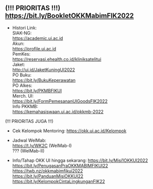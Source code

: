 (!!! PRIORITAS !!!)  
https://bit.ly/BookletOKKMabimFIK2022  
-
- Histori Link:  
SIAK-NG:  
https://academic.ui.ac.id  
Akun:  
https://profile.ui.ac.id  
PemKes:  
https://reservasi.ehealth.co.id/kliniksatelitui  
Jaket:  
http://ui.id/JaketKuningUI2022  
PO Buku:  
https://bit.ly/BukuKeperawatan  
PO Alkes:  
https://bit.ly/PKMBFIKUI  
Merch. UI:  
https://bit.ly/FormPemesananUIGoodsFIK2022  
Info PKKMB:  
https://kemahasiswaan.ui.ac.id/pkkmb-2022  
  
(!!! PRIORITAS JUGA !!!)  
- Cek Kelompok Mentoring:
https://okk.ui.ac.id/Kelompok
  
- Jadwal WelMab:  
https://t.ly/WK2C (WelMab-I)  
??? (WelMab-II)  
  
- Info/Tahap OKK UI hingga sekarang:
https://bit.ly/Misi1OKKUI2022  
https://bit.ly/PenugasanPraOKKMABIMFIKUI22  
https://twb.nz/okkmabimfikui2022  
https://bit.ly/PanduanMisiOKKUI22  
https://bit.ly/KelompokCintaLingkunganFIK22  
